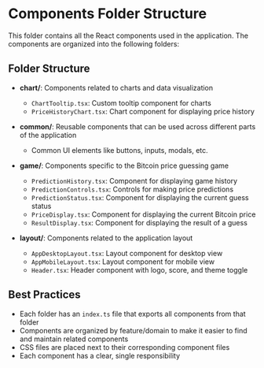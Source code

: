 # Components Folder Structure

This folder contains all the React components used in the application. The components are organized into the following folders:

## Folder Structure

- **chart/**: Components related to charts and data visualization
  - `ChartTooltip.tsx`: Custom tooltip component for charts
  - `PriceHistoryChart.tsx`: Chart component for displaying price history

- **common/**: Reusable components that can be used across different parts of the application
  - Common UI elements like buttons, inputs, modals, etc.

- **game/**: Components specific to the Bitcoin price guessing game
  - `PredictionHistory.tsx`: Component for displaying game history
  - `PredictionControls.tsx`: Controls for making price predictions
  - `PredictionStatus.tsx`: Component for displaying the current guess status
  - `PriceDisplay.tsx`: Component for displaying the current Bitcoin price
  - `ResultDisplay.tsx`: Component for displaying the result of a guess

- **layout/**: Components related to the application layout
  - `AppDesktopLayout.tsx`: Layout component for desktop view
  - `AppMobileLayout.tsx`: Layout component for mobile view
  - `Header.tsx`: Header component with logo, score, and theme toggle

## Best Practices

- Each folder has an `index.ts` file that exports all components from that folder
- Components are organized by feature/domain to make it easier to find and maintain related components
- CSS files are placed next to their corresponding component files
- Each component has a clear, single responsibility
